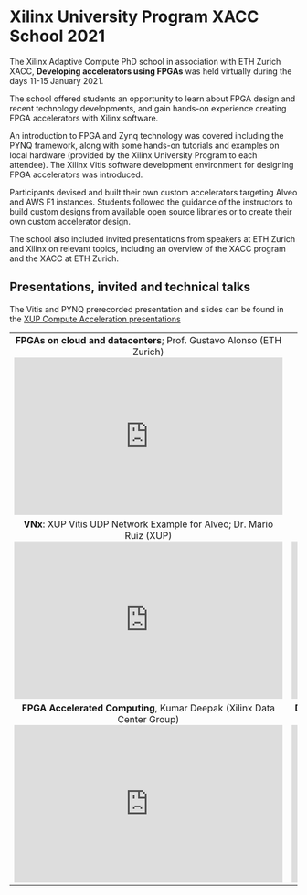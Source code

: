 # Xilinx University Program XACC School 2021

The Xilinx Adaptive Compute PhD school in association with ETH Zurich XACC, **Developing accelerators using FPGAs** was held virtually during the days 11-15 January 2021.

The school offered students an opportunity to learn about FPGA design and recent technology developments, and gain hands-on experience creating FPGA accelerators with Xilinx software.

An introduction to FPGA and Zynq technology was covered including the PYNQ framework, along with some hands-on tutorials and examples on local hardware (provided by the Xilinx University Program to each attendee). The Xilinx Vitis software development environment for designing FPGA accelerators was introduced. 

Participants devised and built their own custom accelerators targeting Alveo and AWS F1 instances. Students followed the guidance of the instructors to build custom designs from available open source libraries or to create their own custom accelerator design.

The school also included invited presentations from speakers at ETH Zurich and Xilinx on relevant topics, including an overview of the XACC program and the XACC at ETH Zurich.

## Presentations, invited and technical talks

The Vitis and PYNQ prerecorded presentation and slides can be found in the [XUP Compute Acceleration presentations](https://xilinx.github.io/xup_compute_acceleration/presentations.html)

<table>
	<tr>
		<td style="text-align:center; background:transparent;"><strong>FPGAs on cloud and datacenters</strong>; Prof. Gustavo Alonso (ETH Zurich)<iframe width="470" height="276" src="https://www.youtube.com/embed/-3u8T9qbn6k" frameborder="0" allow="autoplay" allowfullscreen></iframe></td>
		<td style="text-align:center; background:transparent;"></td>
	</tr>
	<tr>
		<td style="text-align:center; background:transparent;"><strong>VNx</strong>: XUP Vitis UDP Network Example for Alveo; Dr. Mario Ruiz (XUP)<iframe width="470" height="276" src="https://www.youtube.com/embed/FsKi-7L7INA" frameborder="0" allow="autoplay" allowfullscreen></iframe></td>
		<td style="text-align:center; background:transparent;"><strong>EasyNet</strong>: 100Gbps Network for HLS; Zhenhao He (ETH Zurich)<iframe width="470" height="276" src="https://www.youtube.com/embed/cAh5KgUDgeo" frameborder="0" allow="autoplay" allowfullscreen></iframe></td>
	</tr>
	<tr>
		<td style="text-align:center; background:transparent;"><strong>FPGA Accelerated Computing</strong>, Kumar Deepak (Xilinx Data Center Group)<iframe width="470" height="276" src="https://www.youtube.com/embed/gBQ5hcbGsDA" frameborder="0" allow="autoplay" allowfullscreen></iframe></td>
		<td style="text-align:center; background:transparent;"><strong>Data-Centric Parallel Programming</strong>; Johannes de Fine Licht (ETH Zurich) <iframe width="470" height="276" src="https://www.youtube.com/embed/t0T34AWDpgo" frameborder="0" allow="autoplay" allowfullscreen></td>
	</tr>
</table>

---------------------------------------
<p align="center">Copyright&copy; 2022 Xilinx</p>